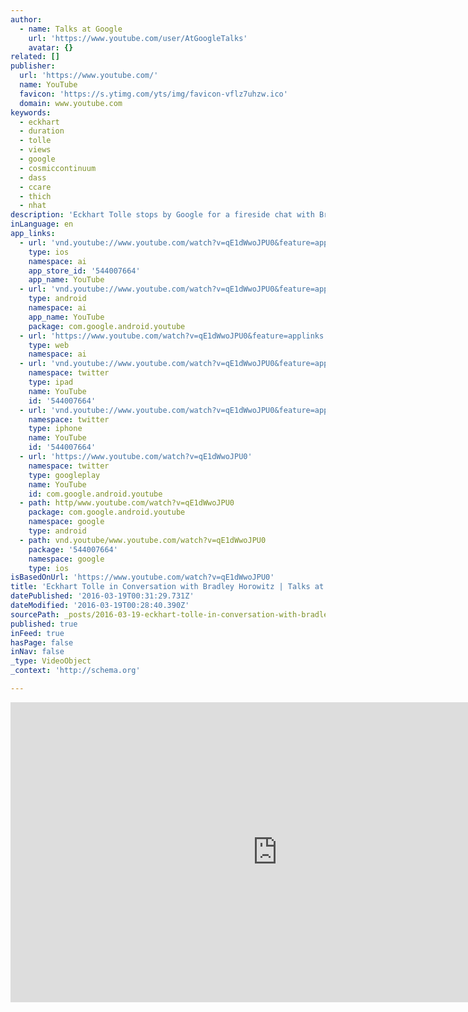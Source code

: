 ```yaml
---
author:
  - name: Talks at Google
    url: 'https://www.youtube.com/user/AtGoogleTalks'
    avatar: {}
related: []
publisher:
  url: 'https://www.youtube.com/'
  name: YouTube
  favicon: 'https://s.ytimg.com/yts/img/favicon-vflz7uhzw.ico'
  domain: www.youtube.com
keywords:
  - eckhart
  - duration
  - tolle
  - views
  - google
  - cosmiccontinuum
  - dass
  - ccare
  - thich
  - nhat
description: 'Eckhart Tolle stops by Google for a fireside chat with Bradley Horowitz. The subject is: "Living with Meaning, Purpose and Wisdom in the Digital Age."'
inLanguage: en
app_links:
  - url: 'vnd.youtube://www.youtube.com/watch?v=qE1dWwoJPU0&feature=applinks'
    type: ios
    namespace: ai
    app_store_id: '544007664'
    app_name: YouTube
  - url: 'vnd.youtube://www.youtube.com/watch?v=qE1dWwoJPU0&feature=applinks'
    type: android
    namespace: ai
    app_name: YouTube
    package: com.google.android.youtube
  - url: 'https://www.youtube.com/watch?v=qE1dWwoJPU0&feature=applinks'
    type: web
    namespace: ai
  - url: 'vnd.youtube://www.youtube.com/watch?v=qE1dWwoJPU0&feature=applinks'
    namespace: twitter
    type: ipad
    name: YouTube
    id: '544007664'
  - url: 'vnd.youtube://www.youtube.com/watch?v=qE1dWwoJPU0&feature=applinks'
    namespace: twitter
    type: iphone
    name: YouTube
    id: '544007664'
  - url: 'https://www.youtube.com/watch?v=qE1dWwoJPU0'
    namespace: twitter
    type: googleplay
    name: YouTube
    id: com.google.android.youtube
  - path: http/www.youtube.com/watch?v=qE1dWwoJPU0
    package: com.google.android.youtube
    namespace: google
    type: android
  - path: vnd.youtube/www.youtube.com/watch?v=qE1dWwoJPU0
    package: '544007664'
    namespace: google
    type: ios
isBasedOnUrl: 'https://www.youtube.com/watch?v=qE1dWwoJPU0'
title: 'Eckhart Tolle in Conversation with Bradley Horowitz | Talks at Google'
datePublished: '2016-03-19T00:31:29.731Z'
dateModified: '2016-03-19T00:28:40.390Z'
sourcePath: _posts/2016-03-19-eckhart-tolle-in-conversation-with-bradley-horowitz-or-talks.md
published: true
inFeed: true
hasPage: false
inNav: false
_type: VideoObject
_context: 'http://schema.org'

---
```

<iframe src="https://cdn.embedly.com/widgets/media.html?src=https%3A%2F%2Fwww.youtube.com%2Fembed%2FqE1dWwoJPU0%3Ffeature%3Doembed&amp;url=https%3A%2F%2Fwww.youtube.com%2Fwatch%3Fv%3DqE1dWwoJPU0&amp;image=https%3A%2F%2Fi.ytimg.com%2Fvi%2FqE1dWwoJPU0%2Fhqdefault.jpg&amp;key=b7d04c9b404c499eba89ee7072e1c4f7&amp;type=text%2Fhtml&amp;schema=youtube" width="854" height="480" scrolling="no" frameborder="0" allowfullscreen="allowfullscreen" style=""></iframe>